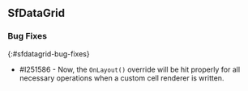 ## SfDataGrid

### Bug Fixes
{:#sfdatagrid-bug-fixes}

* \#I251586 - Now, the `OnLayout()` override will be hit properly for all necessary operations when a custom cell renderer is written.